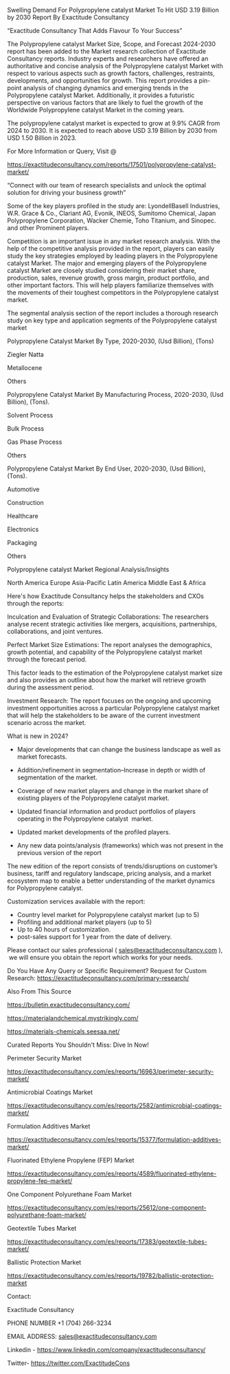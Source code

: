 Swelling Demand For Polypropylene catalyst Market To Hit USD 3.19 Billion by 2030 Report By Exactitude Consultancy

“Exactitude Consultancy That Adds Flavour To Your Success”

The Polypropylene catalyst Market Size, Scope, and Forecast 2024-2030 report has been added to the Market research collection of Exactitude Consultancy reports. Industry experts and researchers have offered an authoritative and concise analysis of the Polypropylene catalyst Market with respect to various aspects such as growth factors, challenges, restraints, developments, and opportunities for growth. This report provides a pin-point analysis of changing dynamics and emerging trends in the Polypropylene catalyst Market. Additionally, it provides a futuristic perspective on various factors that are likely to fuel the growth of the Worldwide Polypropylene catalyst Market in the coming years.

The polypropylene catalyst market is expected to grow at 9.9% CAGR from 2024 to 2030. It is expected to reach above USD 3.19 Billion by 2030 from USD 1.50 Billion in 2023.

For More Information or Query, Visit @

https://exactitudeconsultancy.com/reports/17501/polypropylene-catalyst-market/

“Connect with our team of research specialists and unlock the optimal solution for driving your business growth”

Some of the key players profiled in the study are: LyondellBasell Industries, W.R. Grace & Co., Clariant AG, Evonik, INEOS, Sumitomo Chemical, Japan Polypropylene Corporation, Wacker Chemie, Toho Titanium, and Sinopec. and other Prominent players.

Competition is an important issue in any market research analysis. With the help of the competitive analysis provided in the report, players can easily study the key strategies employed by leading players in the Polypropylene catalyst Market. The major and emerging players of the Polypropylene catalyst Market are closely studied considering their market share, production, sales, revenue growth, gross margin, product portfolio, and other important factors. This will help players familiarize themselves with the movements of their toughest competitors in the Polypropylene catalyst market.

The segmental analysis section of the report includes a thorough research study on key type and application segments of the Polypropylene catalyst market

Polypropylene Catalyst Market By Type, 2020-2030, (Usd Billion), (Tons)

Ziegler Natta

Metallocene

Others

Polypropylene Catalyst Market By Manufacturing Process, 2020-2030, (Usd Billion), (Tons).

Solvent Process

Bulk Process

Gas Phase Process

Others

Polypropylene Catalyst Market By End User, 2020-2030, (Usd Billion), (Tons).

Automotive

Construction

Healthcare

Electronics

Packaging

Others

Polypropylene catalyst Market Regional Analysis/Insights

North America
Europe
Asia-Pacific
Latin America
Middle East & Africa

Here's how Exactitude Consultancy helps the stakeholders and CXOs through the reports:

Inculcation and Evaluation of Strategic Collaborations: The researchers analyse recent strategic activities like mergers, acquisitions, partnerships, collaborations, and joint ventures.

Perfect Market Size Estimations: The report analyses the demographics, growth potential, and capability of the Polypropylene catalyst market through the forecast period.

This factor leads to the estimation of the Polypropylene catalyst market size and also provides an outline about how the market will retrieve growth during the assessment period.

Investment Research: The report focuses on the ongoing and upcoming investment opportunities across a particular Polypropylene catalyst market that will help the stakeholders to be aware of the current investment scenario across the market.

What is new in 2024?

- Major developments that can change the business landscape as well as market forecasts.

- Addition/refinement in segmentation–Increase in depth or width of segmentation of the market.

- Coverage of new market players and change in the market share of existing players of the Polypropylene catalyst market.

- Updated financial information and product portfolios of players operating in the Polypropylene catalyst  market.

- Updated market developments of the profiled players.

- Any new data points/analysis (frameworks) which was not present in the previous version of the report

The new edition of the report consists of trends/disruptions on customer’s business, tariff and regulatory landscape, pricing analysis, and a market ecosystem map to enable a better understanding of the market dynamics for Polypropylene catalyst.

Customization services available with the report:

- Country level market for Polypropylene catalyst market (up to 5)
- Profiling and additional market players (up to 5)
- Up to 40 hours of customization.
- post-sales support for 1 year from the date of delivery.

Please contact our sales professional ( sales@exactitudeconsultancy.com ),  we will ensure you obtain the report which works for your needs.

Do You Have Any Query or Specific Requirement? Request for Custom Research: https://exactitudeconsultancy.com/primary-research/

Also From This Source

https://bulletin.exactitudeconsultancy.com/

https://materialandchemical.mystrikingly.com/

https://materials-chemicals.seesaa.net/

Curated Reports You Shouldn't Miss: Dive In Now!

Perimeter Security Market

https://exactitudeconsultancy.com/es/reports/16963/perimeter-security-market/

Antimicrobial Coatings Market

https://exactitudeconsultancy.com/es/reports/2582/antimicrobial-coatings-market/

Formulation Additives Market

https://exactitudeconsultancy.com/es/reports/15377/formulation-additives-market/

Fluorinated Ethylene Propylene (FEP) Market

https://exactitudeconsultancy.com/es/reports/4589/fluorinated-ethylene-propylene-fep-market/

One Component Polyurethane Foam Market

https://exactitudeconsultancy.com/es/reports/25612/one-component-polyurethane-foam-market/

Geotextile Tubes Market

https://exactitudeconsultancy.com/es/reports/17383/geotextile-tubes-market/

Ballistic Protection Market

https://exactitudeconsultancy.com/es/reports/19782/ballistic-protection-market

Contact:

Exactitude Consultancy

PHONE NUMBER +1 (704) 266-3234

EMAIL ADDRESS: sales@exactitudeconsultancy.com

Linkedin - https://www.linkedin.com/company/exactitudeconsultancy/

Twitter- https://twitter.com/ExactitudeCons


